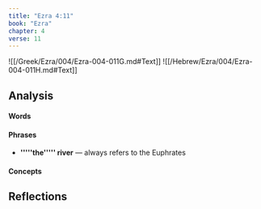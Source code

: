 ```yaml
---
title: "Ezra 4:11"
book: "Ezra"
chapter: 4
verse: 11
---
```

![[/Greek/Ezra/004/Ezra-004-011G.md#Text]]
![[/Hebrew/Ezra/004/Ezra-004-011H.md#Text]]

## Analysis

#### Words

#### Phrases
- **'''''the''''' river** — always refers to the Euphrates

#### Concepts

## Reflections
